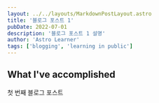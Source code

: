 ```yaml
---
layout: ../../layouts/MarkdownPostLayout.astro
title: '블로그 포스트 1'
pubDate: 2022-07-01
description: '블로그 포스트 1 설명'
author: 'Astro Learner'
tags: ['blogging', 'learning in public']
---
```


## What I've accomplished

첫 번째 블로그 포스트
